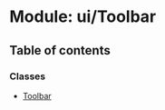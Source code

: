 # Module: ui/Toolbar

## Table of contents

### Classes

- [Toolbar](../classes/ui_Toolbar.Toolbar.md)
